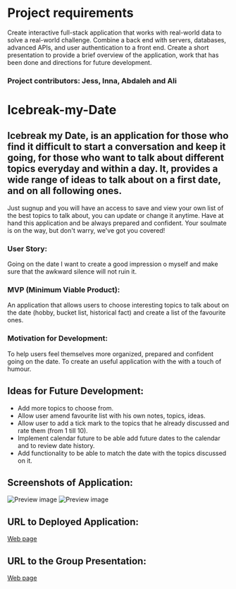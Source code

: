 # Project requirements
Create interactive full-stack application that works with real-world data to solve a real-world challenge. Combine a back end with servers, databases, advanced APIs, and user authentication to a front end.
Create a short presentation to provide a brief overview of the application, work that has been done and directions for future development.

### Project contributors: Jess, Inna, Abdaleh and Ali


# Icebreak-my-Date

## Icebreak my Date, is an application for those who find it difficult to start a conversation and keep it going, for those who want to talk about different topics everyday and within a day. It, provides a wide range of ideas to talk about on a first date, and on all following ones.

Just sugnup and you will have an access to save and view your own list of the best topics to talk about, you can update or change it anytime. Have at hand this application and be always prepared and confident.
Your soulmate is on the way, but don't warry, we've got you covered!

### User Story:
Going on the date I want to create a good impression o myself and make sure that the awkward silence will not ruin it.

### MVP (Minimum Viable Product):
An application that allows users to choose interesting topics to talk about on the date (hobby, bucket list, historical fact) and create a list of the favourite ones.

### Motivation for Development:
To help users feel themselves more organized, prepared and confident going on the date. To create an useful application with the with a touch of humour.


## Ideas for Future Development:

* Add more topics to choose from.
* Allow user amend favourite list with his own notes, topics, ideas.
* Allow user to add a tick mark to the topics that he already discussed and rate them (from 1 till 10).
* Implement calendar future to be able add future dates to the calendar and to review date history.
* Add functionality to be able to match the date with the topics discussed on it.


## Screenshots of Application:

![Preview image]()
![Preview image]()


## URL to Deployed Application:
[Web page](https://immense-journey-92545.herokuapp.com/)


## URL to the Group Presentation:
[Web page]()


